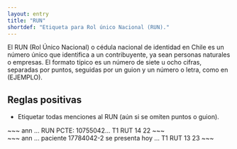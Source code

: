 ```yaml
---
layout: entry
title: "RUN"
shortdef: "Etiqueta para Rol único Nacional (RUN)."
---
```


El RUN (Rol Único Nacional) o cédula nacional de identidad en Chile es un número único que identifica a un contribuyente, ya sean personas naturales o empresas. El formato típico es un número de siete u ocho cifras, separadas por puntos, seguidas por un guion y un número o letra, como en (EJEMPLO).

## Reglas positivas

* Etiquetar todas menciones al RUN (aún si se omiten puntos o guion).


<div class="annotation-correct" markdown="1">
~~~ ann
... RUN PCTE: 10755042...
T1 RUT 14 22 
~~~
</div>

<div class="annotation-correct" markdown="1">
~~~ ann
... paciente 17784042-2 se presenta hoy ...
T1 RUT 13 23 
~~~
</div>



